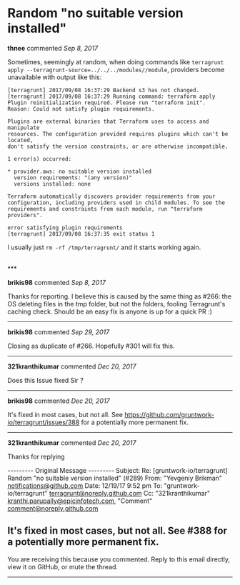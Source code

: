 # Random "no suitable version installed"

**thnee** commented *Sep 8, 2017*

Sometimes, seemingly at random, when doing commands like `terragrunt apply --terragrunt-source=../../../modules//module`, providers become unavailable with output like this:

```
[terragrunt] 2017/09/08 16:37:29 Backend s3 has not changed.
[terragrunt] 2017/09/08 16:37:29 Running command: terraform apply
Plugin reinitialization required. Please run "terraform init".
Reason: Could not satisfy plugin requirements.

Plugins are external binaries that Terraform uses to access and manipulate
resources. The configuration provided requires plugins which can't be located,
don't satisfy the version constraints, or are otherwise incompatible.

1 error(s) occurred:

* provider.aws: no suitable version installed
  version requirements: "(any version)"
  versions installed: none

Terraform automatically discovers provider requirements from your
configuration, including providers used in child modules. To see the
requirements and constraints from each module, run "terraform providers".

error satisfying plugin requirements
[terragrunt] 2017/09/08 16:37:35 exit status 1
```

I usually just `rm -rf /tmp/terragrunt/` and it starts working again.

<br />
***


**brikis98** commented *Sep 8, 2017*

Thanks for reporting. I believe this is caused by the same thing as #266: the OS deleting files in the tmp folder, but not the folders, fooling Terragrunt's caching check. Should be an easy fix is anyone is up for a quick PR :)
***

**brikis98** commented *Sep 29, 2017*

Closing as duplicate of #266. Hopefully #301 will fix this.
***

**321kranthikumar** commented *Dec 20, 2017*

Does this Issue fixed Sir ?
***

**brikis98** commented *Dec 20, 2017*

It's fixed in most cases, but not all. See https://github.com/gruntwork-io/terragrunt/issues/388 for a potentially more permanent fix.
***

**321kranthikumar** commented *Dec 20, 2017*

 
Thanks for replying 
 
 
--------- Original Message --------- Subject: Re: [gruntwork-io/terragrunt] Random "no suitable version installed" (#289)
From: "Yevgeniy Brikman" <notifications@github.com>
Date: 12/19/17 9:52 pm
To: "gruntwork-io/terragrunt" <terragrunt@noreply.github.com>
Cc: "321kranthikumar" <kranthi.parupally@epicinfotech.com>, "Comment" <comment@noreply.github.com>

 It's fixed in most cases, but not all. See #388 for a potentially more permanent fix.
 -
You are receiving this because you commented.
Reply to this email directly, view it on GitHub, or mute the thread.

***

